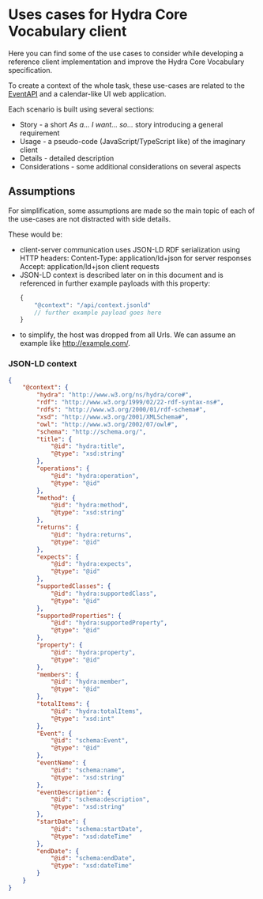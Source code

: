 # Uses cases for Hydra Core Vocabulary client

Here you can find some of the use cases to consider while developing a reference client implementation and
improve the Hydra Core Vocabulary specification.

To create a context of the whole task, these use-cases are related to the
[EventAPI](https://github.com/lanthaler/EventApiDemo) and a calendar-like UI web application.

Each scenario is built using several sections:

- Story - a short _As a... I want... so..._ story introducing a general requirement
- Usage - a pseudo-code (JavaScript/TypeScript like) of the imaginary client
- Details - detailed description
- Considerations - some additional considerations on several aspects

## Assumptions

For simplification, some assumptions are made so the main topic of each of the use-cases are not distracted with side details.

These would be:

- client-server communication uses JSON-LD RDF serialization using HTTP headers:
  Content-Type: application/ld+json for server responses
  Accept: application/ld+json client requests
- JSON-LD context is described later on in this document and is referenced in further example
  payloads with this property:
  ```javascript
  {
      "@context": "/api/context.jsonld"
      // further example payload goes here
  }
  ```
- to simplify, the host was dropped from all Urls. We can assume an example like http://example.com/.

### JSON-LD context
```json
{
    "@context": {
        "hydra": "http://www.w3.org/ns/hydra/core#",
        "rdf": "http://www.w3.org/1999/02/22-rdf-syntax-ns#",
        "rdfs": "http://www.w3.org/2000/01/rdf-schema#",
        "xsd": "http://www.w3.org/2001/XMLSchema#",
        "owl": "http://www.w3.org/2002/07/owl#",
        "schema": "http://schema.org/",
        "title": {
            "@id": "hydra:title",
            "@type": "xsd:string"
        },
        "operations": {
            "@id": "hydra:operation",
            "@type": "@id"
        },
        "method": {
            "@id": "hydra:method",
            "@type": "xsd:string"
        },
        "returns": {
            "@id": "hydra:returns",
            "@type": "@id"
        },
        "expects": {
            "@id": "hydra:expects",
            "@type": "@id"
        },
        "supportedClasses": {
            "@id": "hydra:supportedClass",
            "@type": "@id"
        },
        "supportedProperties": {
            "@id": "hydra:supportedProperty",
            "@type": "@id"
        },
        "property": {
            "@id": "hydra:property",
            "@type": "@id"
        },
        "members": {
            "@id": "hydra:member",
            "@type": "@id"
        },
        "totalItems": {
            "@id": "hydra:totalItems",
            "@type": "xsd:int"
        },
        "Event": {
            "@id": "schema:Event",
            "@type": "@id"
        },
        "eventName": {
            "@id": "schema:name",
            "@type": "xsd:string"
        },
        "eventDescription": {
            "@id": "schema:description",
            "@type": "xsd:string"
        },
        "startDate": {
            "@id": "schema:startDate",
            "@type": "xsd:dateTime"
        },
        "endDate": {
            "@id": "schema:endDate",
            "@type": "xsd:dateTime"
        }
    }
}
```
